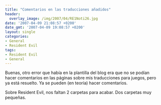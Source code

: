 ```yaml
---
title: "Comentarios en las traducciones añadidos"
header:
  overlay_image: /img/2007/04/RE1Noti26.jpg
date: '2007-04-09 21:08:57 +0200'
date_gmt: '2007-04-09 19:08:57 +0200'
layout: single
categories:
- General
- Resident Evil
tags:
- Resident Evil
- General
---
```

Buenas, otro error que había en la plantilla del blog era que no se podían 
hacer comentarios en las páginas sobre mis traducciones para juegos, pero ya 
está resuelto. Ya se pueden (en teoría) hacer comentarios.

Sobre Resident Evil, nos faltan 2 carpetas para acabar. Dos carpetas muy pequeñas.

